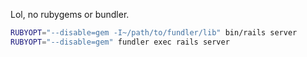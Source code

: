 Lol, no rubygems or bundler.

```bash
RUBYOPT="--disable=gem -I~/path/to/fundler/lib" bin/rails server
RUBYOPT="--disable=gem" fundler exec rails server
```
